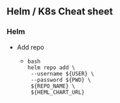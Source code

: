 ## Helm / K8s Cheat sheet

### Helm

- Add repo
  - ```
    bash
    helm repo add \
     --username ${USER} \
     --password ${PWD} \
     ${REPO_NAME} \
     ${HEML_CHART_URL}
    ```

```

```
